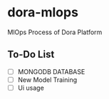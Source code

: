 # dora-mlops
MlOps Process of Dora Platform



## To-Do List

- [ ] MONGODB DATABASE
- [ ] New Model Training
- [ ] Ui usage
